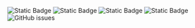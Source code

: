 ![Static Badge](https://img.shields.io/badge/blacklists-60-000000) ![Static Badge](https://img.shields.io/badge/blacklisted-3023893-cc0000) ![Static Badge](https://img.shields.io/badge/whitelisted-2242-00CC00) ![Static Badge](https://img.shields.io/badge/streaming_blacklist-28106-000000) ![GitHub issues](https://img.shields.io/github/issues/fabriziosalmi/blacklists)
